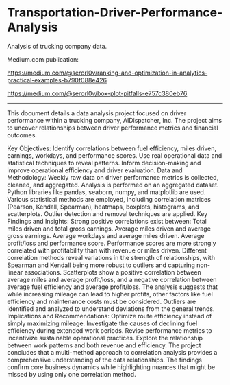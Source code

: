 # Transportation-Driver-Performance-Analysis
Analysis of trucking company data.

Medium.com publication:

https://medium.com/@serorl0v/ranking-and-optimization-in-analytics-practical-examples-b790f088e426

https://medium.com/@serorl0v/box-plot-pitfalls-e757c380eb76

________________________________________________

This document details a data analysis project focused on driver performance within a trucking company, AIDispatcher, Inc. The project aims to uncover relationships between driver performance metrics and financial outcomes.

Key Objectives:
Identify correlations between fuel efficiency, miles driven, earnings, workdays, and performance scores.
Use real operational data and statistical techniques to reveal patterns.
Inform decision-making and improve operational efficiency and driver evaluation.
Data and Methodology:
Weekly raw data on driver performance metrics is collected, cleaned, and aggregated.
Analysis is performed on an aggregated dataset.
Python libraries like pandas, seaborn, numpy, and matplotlib are used.
Various statistical methods are employed, including correlation matrices (Pearson, Kendall, Spearman), heatmaps, boxplots, histograms, and scatterplots.
Outlier detection and removal techniques are applied.
Key Findings and Insights:
Strong positive correlations exist between:
Total miles driven and total gross earnings.
Average miles driven and average gross earnings.
Average workdays and average miles driven.
Average profit/loss and performance score.
Performance scores are more strongly correlated with profitability than with revenue or miles driven.
Different correlation methods reveal variations in the strength of relationships, with Spearman and Kendall being more robust to outliers and capturing non-linear associations.
Scatterplots show a positive correlation between average miles and average profit/loss, and a negative correlation between average fuel efficiency and average profit/loss.
The analysis suggests that while increasing mileage can lead to higher profits, other factors like fuel efficiency and maintenance costs must be considered.
Outliers are identified and analyzed to understand deviations from the general trends.
Implications and Recommendations:
Optimize route efficiency instead of simply maximizing mileage.
Investigate the causes of declining fuel efficiency during extended work periods.
Revise performance metrics to incentivize sustainable operational practices.
Explore the relationship between work patterns and both revenue and efficiency.
The project concludes that a multi-method approach to correlation analysis provides a comprehensive understanding of the data relationships. The findings confirm core business dynamics while highlighting nuances that might be missed by using only one correlation method.

